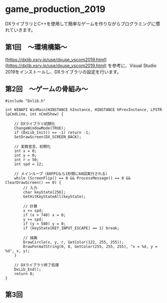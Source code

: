 # game_production_2019
DXライブラリとC++を使用して簡単なゲームを作りながらプログラミングに慣れていきます。

## 第1回　～環境構築～
[https://dxlib.xsrv.jp/use/dxuse_vscom2019.html](https://dxlib.xsrv.jp/use/dxuse_vscom2019.html)
を参考に、Visual Studio 2019をインストールし、DXライブラリの設定を行います。

## 第2回　～ゲームの骨組み～
```
#include "Dxlib.h"

int WINAPI WinMain(HINSTANCE hInstance, HINSTANCE hPrevInstance, LPSTR lpCmdLine, int nCmdShow) {

	// DXライブラリ初期化
	ChangeWindowMode(TRUE);
	if (DxLib_Init() == -1)	return -1;
	SetDrawScreen(DX_SCREEN_BACK);

	// 変数宣言、初期化
	int x = 0;
	int y = 0;
	int r = 50;
	int spd = 12;

	// メインループ（60FPSなら1秒間に60回実行される）
	while (ScreenFlip() == 0 && ProcessMessage() == 0 && ClearDrawScreen() == 0) {
		// 入力
		char keyState[256];
		GetHitKeyStateAll(keyState);
		
		// 計算
		x += spd;
		if (x > 740) x = 0;
		y += spd;
		if (y > 580) y = 0;
		if (keyState[KEY_INPUT_ESCAPE] == 1) break;

		// 描画
		DrawCircle(x, y, r, GetColor(122, 255, 255));
		DrawFormatString(0, 0, GetColor(255, 255, 255), "x = %d, y = %d", x, y);
	}

	// DXライブラリ終了処理
	DxLib_End();
	return 0;
}
```

## 第3回